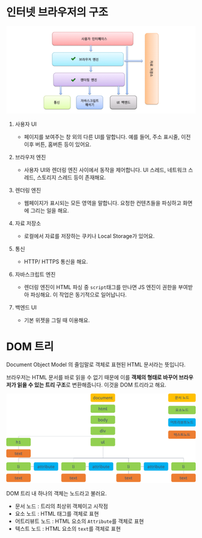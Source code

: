 # 인터넷 브라우저의 구조

<img src="../Images/browser.png" width="700">

1. 사용자 UI
    - 페이지를 보여주는 창 외의 다른 UI를 말합니다. 예를 들어, 주소 표시줄, 이전 이후 버튼, 홈버튼 등이 있어요.

2. 브라우저 엔진
    - 사용자 UI와 렌더링 엔진 사이에서 동작을 제어합니다. UI 스레드, 네트워크 스레드, 스토리지 스레드 등이 존재해요.

3. 렌더링 엔진
    - 웹페이지가 표시되는 모든 영역을 말합니다. 요청한 컨텐츠들을 파싱하고 화면에 그리는 일을 해요.

4. 자료 저장소
    - 로컬에서 자료를 저장하는 쿠키나 Local Storage가 있어요.

5. 통신
    - HTTP/ HTTPS 통신을 해요.

6. 자바스크립트 엔진
    - 렌더링 엔진이 HTML 파싱 중 `script`태그를 만나면 JS 엔진이 권한을 부여받아 파싱해요. 이 작업은 동기적으로 일어납니다.

7. 백엔드 UI
    - 기본 위젯을 그릴 때 이용해요.



# DOM 트리

Document Object Model 의 줄임말로 객체로 표현된 HTML 문서라는 뜻입니다.

브라우저는 HTML 문서를 바로 읽을 수 없기 때문에 이를 **객체의 형태로 바꾸어 브라우저가 읽을 수 있는 트리 구조**로 변환해줍니다. 이것을 DOM 트리라고 해요.

<img src="../Images/domTree.png" width="700">

DOM 트리 내 하나의 객체는 노드라고 불러요.

- 문서 노드 : 트리의 최상위 객체이고 시작점
- 요소 노드 : HTML 태그를 객체로 표현
- 어트리뷰트 노드 : HTML 요소의 `Attribute`를 객체로 표현
- 텍스트 노드 : HTML 요소의 `text`를 객체로 표현